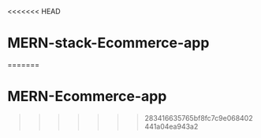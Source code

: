 <<<<<<< HEAD
# MERN-stack-Ecommerce-app
=======
# MERN-Ecommerce-app
>>>>>>> 283416635765bf8fc7c9e068402441a04ea943a2
